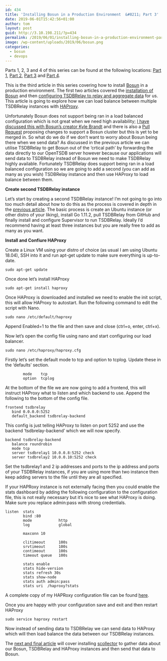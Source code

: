 ```yaml
---
id: 434
title: 'Installing Bosun in a Production Environment  &#8211; Part 3'
date: 2019-06-01T15:42:56+01:00
author: tom
layout: post
guid: http://3.10.198.211/?p=434
permalink: /2019/06/01/installing-bosun-in-a-production-environment-part-3/
image: /wp-content/uploads/2019/06/bosun.png
categories:
  - bosun
  - devops
---
```

Parts 1, 2, 3 and 4 of this series can be found at the following locations: [Part 1](http://tomaustin.xyz/2019/05/05/installing-bosun-in-a-production-environment/), [Part 2](http://tomaustin.xyz/2019/05/11/installing-bosun-in-a-production-environment-part-2/), [Part 3](http://tomaustin.xyz/2019/06/01/installing-bosun-in-a-production-environment-part-3/) and [Part 4](http://tomaustin.xyz/2019/06/08/installing-bosun-in-a-production-environment-part-4/).

This is the third article in this series covering how to install [Bosun](http://bosun.org) in a production environment. The first two articles covered the [installation of Bosun](http://tomaustin.xyz/2019/05/05/installing-bosun-in-a-production-environment/) and then [configuring TSDBRelay to relay and aggregate data](http://tomaustin.xyz/2019/05/11/installing-bosun-in-a-production-environment-part-2/) for us. This article is going to explore how we can load balance between multiple TSDBRelay instances with [HAProxy](http://www.haproxy.org/).

Unfortunately Bosun does not support being ran in a load balanced configuration which is not great when we need high availability; [I have discussed this with Bosun&#8217;s creator Kyle Brandt](https://twitter.com/tomaustin700/status/1121780945634373633) and there is also a [Pull Request](https://github.com/bosun-monitor/bosun/pull/2345) proposing changes to support a Bosun cluster but this is yet to be merged in. So what do we do if we don&#8217;t want to worry about Bosun being there when we send data? As discussed in the previous article we can utilise TSDBRelay to get Bosun out of the &#8216;crtical path&#8217; by forwarding the data directly to our OpenTSDB server however because our applications will send data to TSDBRelay instead of Bosun we need to make TSDBRelay highly available. Fortunately TSDBRelay does support being ran in a load balanced configuration so we are going to add a second (you can add as many as you wish) TSDBRelay instance and then use HAProxy to load balance between them.

**Create second TSDBRelay instance**

Let&#8217;s start by creating a second TSDBRelay instance! I&#8217;m not going to go into too much detail about how to do this as the process is covered in depth in the [previous article](http://tomaustin.xyz/2019/05/11/installing-bosun-in-a-production-environment-part-2/). The basic process is create an Ubuntu instance (or other distro of your liking), install Go 1.11.2, pull TSDBRelay from GitHub and finally install and configure Supervisor to run TSDBRelay. Ideally I&#8217;d recommend having at least three instances but you are really free to add as many as you want.

**Install and Confiure HAProxy**

Create a Linux VM using your distro of choice (as usual I am using Ubuntu 18.04), SSH into it and run apt-get update to make sure everything is up-to-date.

<pre class="wp-block-code"><code>sudo apt-get update</code></pre>

Once done let&#8217;s install HAProxy

<pre class="wp-block-code"><code>sudo apt-get install haproxy</code></pre>

Once HAProxy is downloaded and installed we need to enable the init script, this will allow HAProxy to autostart. Run the following command to edit the script with Nano. 

<pre class="wp-block-code"><code>sudo nano /etc/default/haproxy</code></pre>

Append Enabled=1 to the file and then save and close (ctrl+o, enter, ctrl+x).

Now let&#8217;s open the config file using nano and start configuring our load balancer.

<pre class="wp-block-code"><code>sudo nano /etc/haproxy/haproxy.cfg</code></pre>

Firstly let&#8217;s set the default mode to tcp and option to tcplog. Update these in the &#8216;defaults&#8217; section.

<pre class="wp-block-code"><code>        mode    tcp
        option  tcplog</code></pre>

At the bottom of the file we are now going to add a frontend, this will instruct HAProxy what to listen and which backend to use. Append the following to the bottom of the config file.

<pre class="wp-block-code"><code>frontend tsdbrelay
   bind 0.0.0.0:5252
   default_backend tsdbrelay-backend
</code></pre>

This config is just telling HAProxy to listen on port 5252 and use the backend &#8216;tsdbrelay-backend&#8217; which we will now specify.

<pre class="wp-block-code"><code>backend tsdbrelay-backend
   balance roundrobin
   mode tcp
   server tsdbrelay1 10.0.0.8:5252 check
   server tsdbrelay2 10.0.0.10:5252 check</code></pre>

Set the tsdbrelay1 and 2 ip addresses and ports to the ip address and ports of your TSDBRelay instances, if you are using more than two instance then keep adding servers to the file until they are all specified.

If your HAPRoxy instance is not externally facing then you could enable the stats dashboard by adding the following configuration to the configuration file, this is not really necessary but it&#8217;s nice to see what HAProxy is doing. Make sure you replace admin:pass with strong credentials.

<pre class="wp-block-code"><code>listen  stats
        bind :80
        mode            http
        log             global

        maxconn 10

        clitimeout      100s
        srvtimeout      100s
        contimeout      100s
        timeout queue   100s

        stats enable
        stats hide-version
        stats refresh 30s
        stats show-node
        stats auth admin:pass
        stats uri  /haproxy?stats
</code></pre>

A complete copy of my HAPRoxy configuration file can be found [here](https://gist.github.com/tomaustin700/5bcb731abb1427cf810be96a3175c772).

Once you are happy with your configuration save and exit and then restart HAProxy

<pre class="wp-block-code"><code>sudo service haproxy restart</code></pre>

Now instead of sending data to TSDBRelay we can send data to HAProxy which will then load balance the data between our TSDBRelay instances.

The [next and final article](http://tomaustin.xyz/2019/06/08/installing-bosun-in-a-production-environment-part-4/) will cover installing [scollector](https://bosun.org/scollector/) to gather data about our Bosun, TSDBRelay and HAProxy instances and then send that data to Bosun.